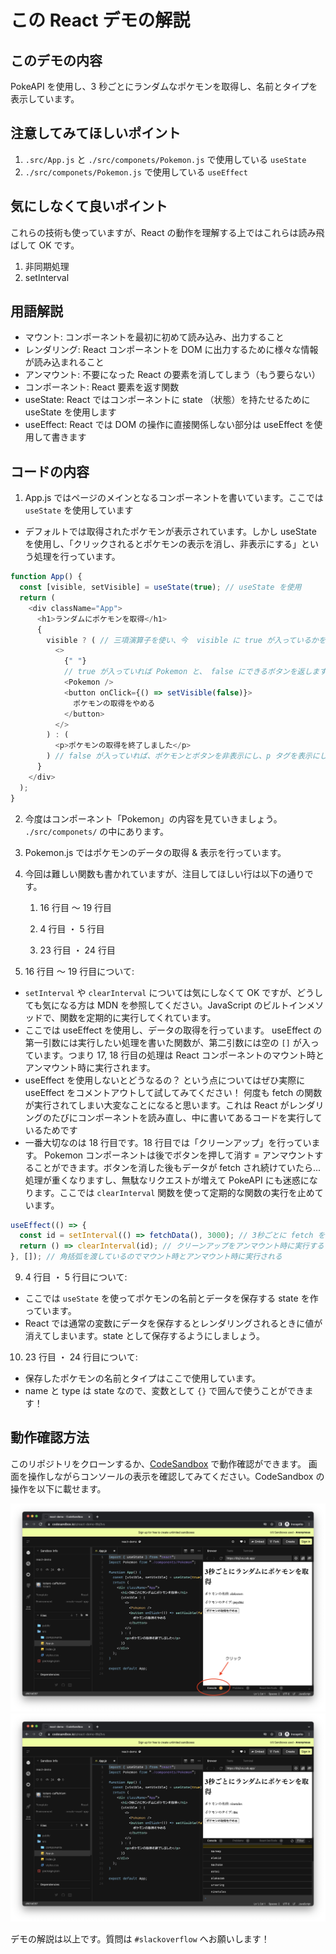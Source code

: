 # この React デモの解説

## このデモの内容

PokeAPI を使用し、3 秒ごとにランダムなポケモンを取得し、名前とタイプを表示しています。

## 注意してみてほしいポイント

1. `.src/App.js` と `./src/componets/Pokemon.js` で使用している `useState`
1. `./src/componets/Pokemon.js` で使用している `useEffect`

## 気にしなくて良いポイント

これらの技術も使っていますが、React の動作を理解する上ではこれらは読み飛ばして OK です。

1. 非同期処理
1. setInterval

## 用語解説

- マウント: コンポーネントを最初に初めて読み込み、出力すること
- レンダリング: React コンポーネントを DOM に出力するために様々な情報が読み込まれること
- アンマウント: 不要になった React の要素を消してしまう（もう要らない）
- コンポーネント: React 要素を返す関数
- useState: React ではコンポーネントに state （状態）を持たせるために useState を使用します
- useEffect: React では DOM の操作に直接関係しない部分は useEffect を使用して書きます

## コードの内容

1. App.js ではページのメインとなるコンポーネントを書いています。ここでは `useState` を使用しています

- デフォルトでは取得されたポケモンが表示されています。しかし useState を使用し、「クリックされるとポケモンの表示を消し、非表示にする」という処理を行っています。

```js
function App() {
  const [visible, setVisible] = useState(true); // useState を使用
  return (
    <div className="App">
      <h1>ランダムにポケモンを取得</h1>
      {
        visible ? ( // 三項演算子を使い、今  visible に true が入っているかを確かめます
          <>
            {" "}
            // true が入っていれば Pokemon と、 false にできるボタンを返します
            <Pokemon />
            <button onClick={() => setVisible(false)}>
              ポケモンの取得をやめる
            </button>
          </>
        ) : (
          <p>ポケモンの取得を終了しました</p>
        ) // false が入っていれば、ポケモンとボタンを非表示にし、p タグを表示にします
      }
    </div>
  );
}
```

2. 今度はコンポーネント「Pokemon」の内容を見ていきましょう。 `./src/componets/` の中にあります。

3. Pokemon.js ではポケモンのデータの取得 & 表示を行っています。

4. 今回は難しい関数も書かれていますが、注目してほしい行は以下の通りです。

   1. 16 行目 〜 19 行目

   2. 4 行目 ・ 5 行目

   3. 23 行目 ・ 24 行目

5. 16 行目 〜 19 行目について:

- `setInterval` や `clearInterval` については気にしなくて OK ですが、どうしても気になる方は MDN を参照してください。JavaScript のビルトインメソッドで、関数を定期的に実行してくれています。
- ここでは useEffect を使用し、データの取得を行っています。 useEffect の第一引数には実行したい処理を書いた関数が、第二引数には空の `[]` が入っています。つまり 17, 18 行目の処理は React コンポーネントのマウント時とアンマウント時に実行されます。
- useEffect を使用しないとどうなるの？ という点についてはぜひ実際に useEffect をコメントアウトして試してみてください！ 何度も fetch の関数が実行されてしまい大変なことになると思います。これは React がレンダリングのたびにコンポーネントを読み直し、中に書いてあるコードを実行しているためです
- 一番大切なのは 18 行目です。18 行目では「クリーンアップ」を行っています。 Pokemon コンポーネントは後でボタンを押して消す = アンマウントすることができます。ボタンを消した後もデータが fetch され続けていたら... 処理が重くなりますし、無駄なリクエストが増えて PokeAPI にも迷惑になります。ここでは `clearInterval` 関数を使って定期的な関数の実行を止めています。

```js
useEffect(() => {
  const id = setInterval(() => fetchData(), 3000); // 3秒ごとに fetch を実施
  return () => clearInterval(id); // クリーンアップをアンマウント時に実行することで、定期的な関数の実行を止める
}, []); // 角括弧を渡しているのでマウント時とアンマウント時に実行される
```

9. 4 行目 ・ 5 行目について:

- ここでは `useState` を使ってポケモンの名前とデータを保存する state を作っています。
- React では通常の変数にデータを保存するとレンダリングされるときに値が消えてしまいます。state として保存するようにしましょう。

10. 23 行目 ・ 24 行目について:

- 保存したポケモンの名前とタイプはここで使用しています。
- name と type は state なので、変数として `{}` で囲んで使うことができます！

## 動作確認方法

このリポジトリをクローンするか、[CodeSandbox](https://codesandbox.io/s/react-demo-8bj3vs?file=/src/App.js) で動作確認ができます。
画面を操作しながらコンソールの表示を確認してみてください。CodeSandbox の操作を以下に載せます。

![Terminal をクリック](./image/screenshot-1.png)
![コンソールが表示される](./image/screenshot-2.png)

デモの解説は以上です。質問は `#slackoverflow` へお願いします！
